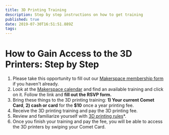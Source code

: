 ```yaml
---
title: 3D Printing Training
description: Step by step instructions on how to get training
published: true
date: 2019-07-30T16:51:51.889Z
tags: 
---
```


# How to Gain Access to the 3D Printers: Step by Step

1. Please take this opportunity to fill out our [Makerspace membership form](https://utdesignmakerspace.typeform.com/to/JcM2uX) if you haven't already. 
2. Look at the [Makerspace calendar](https://utdmaker.space/#cal) and find an available training and click on it. Follow the link and **fill out the RSVP form.**
3. Bring these things to the 3D printing training: **1) Your current Comet Card**, **2) cash or card** for the **$10** once a year printing fee.
4. Receive the 3D printing training and pay the 3D printing fee.
5. Review and familiarize yourself with [3D printing rules]()*.
6. Once you finish your training and pay the fee, you will be able to access the 3D printers by swiping your Comet Card.
